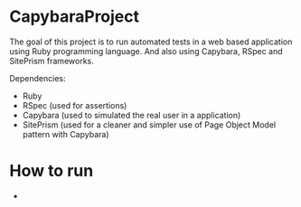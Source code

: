 # CapybaraProject
The goal of this project is to run automated tests in a web based application using Ruby programming language. And also using Capybara, RSpec and SitePrism frameworks.

Dependencies:
- Ruby
- RSpec (used for assertions)
- Capybara (used to simulated the real user in a application)
- SitePrism (used for a cleaner and simpler use of Page Object Model pattern with Capybara)

# How to run

- 
